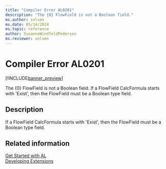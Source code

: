 ```yaml
---
title: "Compiler Error AL0201"
description: "The {0} FlowField is not a Boolean field."
ms.author: solsen
ms.date: 05/14/2024
ms.topic: reference
author: SusanneWindfeldPedersen
ms.reviewer: solsen
---
```

[//]: # (START>DO_NOT_EDIT)
[//]: # (IMPORTANT:Do not edit any of the content between here and the END>DO_NOT_EDIT.)
[//]: # (Any modifications should be made in the .xml files in the ModernDev repo.)
# Compiler Error AL0201

[!INCLUDE[banner_preview](../includes/banner_preview.md)]

The {0} FlowField is not a Boolean field. If a FlowField CalcFormula starts with 'Exist', then the FlowField must be a Boolean type field.


## Description
If a FlowField CalcFormula starts with 'Exist', then the FlowField must be a Boolean type field.  

[//]: # (IMPORTANT: END>DO_NOT_EDIT)
## Related information  
[Get Started with AL](../devenv-get-started.md)  
[Developing Extensions](../devenv-dev-overview.md)  